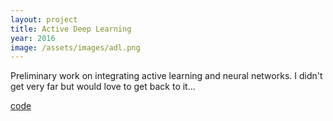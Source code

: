 ```yaml
---
layout: project
title: Active Deep Learning
year: 2016
image: /assets/images/adl.png
---
```

Preliminary work on integrating active learning and neural networks. I didn't get very far but would love to get back to it...

[code](https://github.com/apriltuesday/adl)